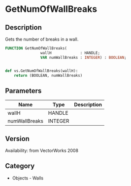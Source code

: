 # GetNumOfWallBreaks

## Description
Gets the number of breaks in a wall.

```pascal
FUNCTION GetNumOfWallBreaks(
				wallH             : HANDLE;
				VAR numWallBreaks : INTEGER) : BOOLEAN;
```

```python

def vs.GetNumOfWallBreaks(wallH):
    return (BOOLEAN, numWallBreaks)
```

## Parameters
|Name|Type|Description|
|---|---|---|
|wallH|HANDLE||
|numWallBreaks|INTEGER||

## Version
Availability: from VectorWorks 2008
## Category
* Objects - Walls

